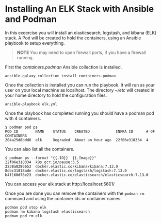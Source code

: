 # Installing An ELK Stack with Ansible and Podman

In this excercise you will install an elasticsearch, logstash, and kibana (ELK) stack.
A Pod will be created to hold the containers, using an Ansible playbook to setup
everything.

> **NOTE** You may need to open firewall ports, if you have a firewall running.

First the _containers.podman_ Ansible collection is installed.

```console
ansible-galaxy collection install containers.podman
```

Once the collection is installed you can run the playbook. It will run as your user
on your local machine as localhost. The directory _~/etc_ will created in your
home directory to hold the configuration files.

```console
ansible-playbook elk.yml
```

Once the playbook has completed running you should have a podman pod with 4 containers.

```console
$ podman pod ps
POD ID        NAME    STATUS    CREATED            INFRA ID      # OF CONTAINERS
204a25d8bdd8  elk     Degraded  About an hour ago  22f06e318334  4
```

You can also list all the containers.

```console
$ podman ps --format "{{.ID}}  {{.Image}}"
22f06e318334  k8s.gcr.io/pause:3.5
2238a8286653  docker.elastic.co/kibana/kibana:7.13.0
8dbc31818ade  docker.elastic.co/logstash/logstash:7.13.0
b4f160d78e23  docker.elastic.co/elasticsearch/elasticsearch:7.13.0
```

You can access your elk stack at http://localhost:5601/

Once you are done you can remove the containers with the `podman rm` command and 
using the container ids or container names.

```console
podman pod stop elk
podman rm kibana logstash elasticsearch
podman pod rm elk
```
